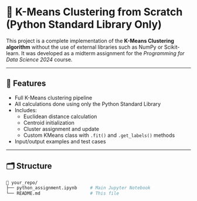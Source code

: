 # 🧠 K-Means Clustering from Scratch (Python Standard Library Only)

This project is a complete implementation of the **K-Means Clustering algorithm** without the use of external libraries such as NumPy or Scikit-learn. It was developed as a midterm assignment for the *Programming for Data Science 2024* course.

---

## 📌 Features

- Full K-Means clustering pipeline
- All calculations done using only the Python Standard Library
- Includes:
  - Euclidean distance calculation
  - Centroid initialization
  - Cluster assignment and update
  - Custom KMeans class with `.fit()` and `.get_labels()` methods
- Input/output examples and test cases

---

## 🗂️ Structure

```bash
📁 your_repo/
├── python_assignment.ipynb     # Main Jupyter Notebook
└── README.md                   # This file
